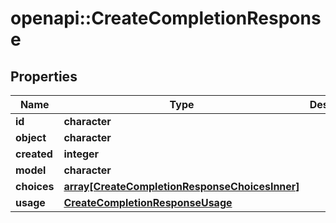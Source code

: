 # openapi::CreateCompletionResponse


## Properties
Name | Type | Description | Notes
------------ | ------------- | ------------- | -------------
**id** | **character** |  | 
**object** | **character** |  | 
**created** | **integer** |  | 
**model** | **character** |  | 
**choices** | [**array[CreateCompletionResponseChoicesInner]**](CreateCompletionResponse_choices_inner.md) |  | 
**usage** | [**CreateCompletionResponseUsage**](CreateCompletionResponse_usage.md) |  | [optional] 


